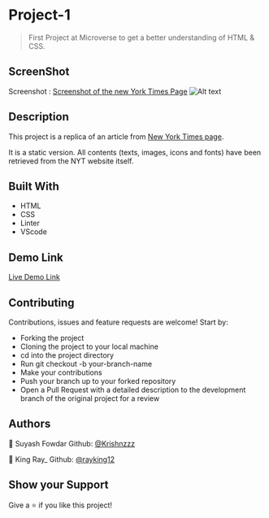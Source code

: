 # Project-1

> First Project at Microverse to get a better understanding of HTML & CSS.

## ScreenShot

Screenshot : [Screenshot of the new York Times Page](assets/img/screenshot.png)
![Alt text](/../<positioning_floating>/assets/img/screenshot.png?raw=true "Optional Title")

## Description

This project is a replica of an article from [New York Times page](https://www.nytimes.com/2014/03/18/science/space/detection-of-waves-in-space-buttresses-landmark-theory-of-big-bang.html?_r=0).

It is a static version. All contents (texts, images, icons and fonts) have been retrieved from the NYT website itself.


## Built With

- HTML 
- CSS
- Linter
- VScode

## Demo Link
[Live Demo Link](https://krishnzzz.github.io/Project-1/)

## Contributing
Contributions, issues and feature requests are welcome! Start by:

  -  Forking the project
  -  Cloning the project to your local machine
  -  cd into the project directory
  - Run git checkout -b your-branch-name
  -   Make your contributions
  -  Push your branch up to your forked repository
   - Open a Pull Request with a detailed description to the development branch of the original project for a review



## Authors

👤 Suyash Fowdar
Github: [@Krishnzzz](https://github.com/krishnzzz)

👤 King Ray_
Github: [@rayking12](https://github.com/rayking12)

## Show your Support
Give a ⭐ if you like this project!